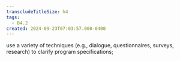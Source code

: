 ```yaml
---
transcludeTitleSize: h4
tags:
  - B4.2
created: 2024-09-23T07:03:57.000-0400
---
```

use a variety of techniques (e.g., dialogue, questionnaires, surveys, research) to clarify program specifications;
